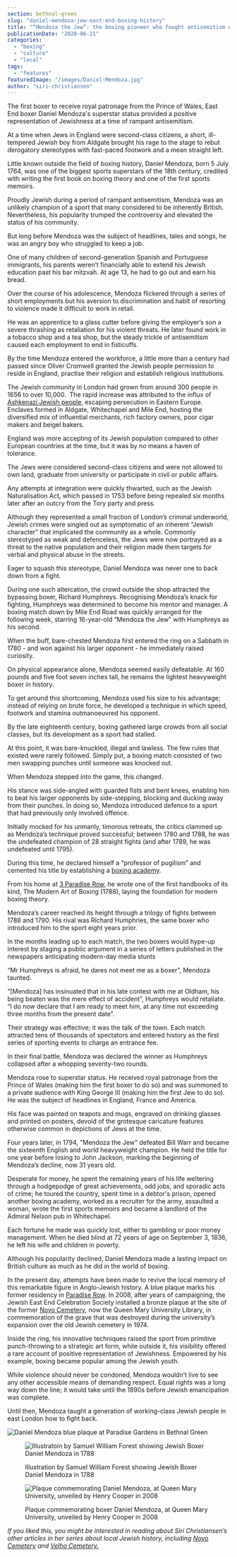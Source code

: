 ```yaml
---
section: bethnal-green
slug: "daniel-mendoza-jew-east-end-boxing-history"
title: "“Mendoza the Jew”: the boxing pioneer who fought antisemitism one jab at a time"
publicationDate: "2020-06-21"
categories: 
  - "boxing"
  - "culture"
  - "local"
tags: 
  - "features"
featuredImage: "/images/Daniel-Mendoza.jpg"
author: "siri-christiansen"
---
```


The first boxer to receive royal patronage from the Prince of Wales, East End boxer Daniel Mendoza's superstar status provided a positive representation of Jewishness at a time of rampant antisemitism.

At a time when Jews in England were second-class citizens, a short, ill-tempered Jewish boy from Aldgate brought his rage to the stage to rebut derogatory stereotypes with fast-paced footwork and a mean straight left.

Little known outside the field of boxing history, Daniel Mendoza, born 5 July 1764, was one of the biggest sports superstars of the 18th century, credited with writing the first book on boxing theory and one of the first sports memoirs.

Proudly Jewish during a period of rampant antisemitism, Mendoza was an unlikely champion of a sport that many considered to be inherently British. Nevertheless, his popularity trumped the controversy and elevated the status of his community.

But long before Mendoza was the subject of headlines, tales and songs, he was an angry boy who struggled to keep a job.

One of many children of second-generation Spanish and Portuguese immigrants, his parents weren’t financially able to extend his Jewish education past his bar mitzvah. At age 13, he had to go out and earn his bread.

Over the course of his adolescence, Mendoza flickered through a series of short employments but his aversion to discrimination and habit of resorting to violence made it difficult to work in retail.

He was an apprentice to a glass cutter before giving the employer’s son a severe thrashing as retaliation for his violent threats. He later found work in a tobacco shop and a tea shop, but the steady trickle of antisemitism caused each employment to end in fisticuffs.

By the time Mendoza entered the workforce, a little more than a century had passed since Oliver Cromwell granted the Jewish people permission to reside in England, practise their religion and establish religious institutions.

The Jewish community in London had grown from around 300 people in 1656 to over 10,000.  The rapid increase was attributed to the influx of [Ashkenazi Jewish people](https://romanroadlondon.com/novo-cemetery-jewish-history/), escaping persecution in Eastern Europe. Enclaves formed in Aldgate, Whitechapel and Mile End, hosting the diversified mix of influential merchants, rich factory owners, poor cigar makers and beigel bakers.

England was more accepting of its Jewish population compared to other European countries at the time, but it was by no means a haven of tolerance.

The Jews were considered second-class citizens and were not allowed to own land, graduate from university or participate in civil or public affairs. 

Any attempts at integration were quickly thwarted, such as the Jewish Naturalisation Act, which passed in 1753 before being repealed six months later after an outcry from the Tory party and press.

Although they represented a small fraction of London’s criminal underworld, Jewish crimes were singled out as symptomatic of an inherent “Jewish character” that implicated the community as a whole. Commonly stereotyped as weak and defenceless, the Jews were now portrayed as a threat to the native population and their religion made them targets for verbal and physical abuse in the streets.

Eager to squash this stereotype, Daniel Mendoza was never one to back down from a fight.

During one such altercation, the crowd outside the shop attracted the bypassing boxer, Richard Humphreys. Recognising Mendoza’s knack for fighting, Humphreys was determined to become his mentor and manager. A boxing match down by Mile End Road was quickly arranged for the following week, starring 16-year-old “Mendoza the Jew” with Humphreys as his second.

When the buff, bare-chested Mendoza first entered the ring on a Sabbath in 1780 - and won against his larger opponent - he immediately raised curiosity.

On physical appearance alone, Mendoza seemed easily defeatable. At 160 pounds and five foot seven inches tall, he remains the lightest heavyweight boxer in history.

To get around this shortcoming, Mendoza used his size to his advantage; instead of relying on brute force, he developed a technique in which speed, footwork and stamina outmanoeuvred his opponent.

By the late eighteenth century,​ boxing gathered large crowds from all social classes, but its development as a sport had stalled. 

At this point, it was bare-knuckled, illegal and lawless. The few rules that existed were rarely followed. Simply put, a boxing match consisted of two men swapping punches until someone was knocked out. 

When Mendoza stepped into the game, this changed.

His stance was side-angled with guarded fists and bent knees, enabling him to beat his larger opponents by side-stepping, blocking and ducking away from their punches.​ In doing so, Mendoza introduced defence to a sport that had previously only involved offence.

Initially mocked for his unmanly, timorous retreats, the critics clammed up as Mendoza’s technique proved successful; between 1780 and 1788, he was the undefeated champion of 28 straight fights (and after 1789, he was undefeated until 1795).

During this time, he declared himself a “professor of pugilism” and cemented his title by establishing a [boxing academy](https://bethnalgreenlondon.co.uk/boxing-bethnal-green/).

From his home at [3 Paradise Row](https://bethnalgreenlondon.co.uk/paradise-gardens-bethnal-green-history/), he wrote one of the first handbooks of its kind, The Modern Art of Boxing (1788), laying the foundation for modern boxing theory.

Mendoza’s career reached its height through a trilogy of fights between 1788 and 1790. His rival was Richard Humphries, the same boxer who introduced him to the sport eight years prior.

In the months leading up to each match, the two boxers would hype-up interest by staging a public argument in a series of letters published in the newspapers anticipating modern-day media stunts

“Mr Humphreys is afraid, he dares not meet me as a boxer”, Mendoza taunted.

“\[Mendoza\] has insinuated that in his late contest with me at Oldham, his being beaten was the mere effect of accident”, Humphreys would retaliate. “I do now declare that I am ready to meet him, at any time not exceeding three months from the present date”.

Their strategy was effective; it was the talk of the town. Each match attracted tens of thousands of spectators and entered history as the first series of sporting events to charge an entrance fee.

In their final battle, Mendoza was declared the winner as Humphreys collapsed after a whopping seventy-two rounds.

Mendoza rose to superstar status. He received royal patronage from the Prince of Wales (making him the first boxer to do so) and was summoned to a private audience with King George III (making him the first Jew to do so). He was the subject of headlines in England, France and America.

His face was painted on teapots and mugs, engraved on drinking glasses and printed on posters, devoid of the grotesque caricature features otherwise common in depictions of Jews at the time.

Four years later, in 1794, "Mendoza the Jew" defeated Bill Warr and became the sixteenth English and world heavyweight champion. He held the title for one year before losing to John Jackson, marking the beginning of Mendoza’s decline, now 31 years old.

Desperate for money, he spent the remaining years of his life weltering through a hodgepodge of great achievements, odd jobs, and sporadic acts of crime; he toured the country, spent time in a debtor's prison, opened another boxing academy, worked as a recruiter for the army, assaulted a woman, wrote the first sports memoirs and became a landlord of the Admiral Nelson pub in Whitechapel.

Each fortune he made was quickly lost, either to gambling or poor money management. When he died blind at 72 years of age on September 3, 1836, he left his wife and children in poverty.

Although his popularity declined, Daniel Mendoza made a lasting impact on British culture as much as he did in the world of boxing.

In the present day, attempts have been made to revive the local memory of this remarkable figure in Anglo-Jewish history. A blue plaque marks his former residency in [Paradise Row](https://romanroadlondon.com/paradise-gardens-bethnal-green-history/). In 2008, after years of campaigning, the Jewish East End Celebration Society installed a bronze plaque at the site of the former [Novo Cemetery](https://romanroadlondon.com/novo-cemetery-jewish-history/), now the Queen Mary University Library, in commemoration of the grave that was destroyed during the university’s expansion over the old Jewish cemetery in 1974.

Inside the ring, his innovative techniques raised the sport from primitive punch-throwing to a strategic art form, while outside it, his visibility offered a rare account of positive representation of Jewishness. Empowered by his example, boxing became popular among the Jewish youth. 

While violence should never be condoned, Mendoza wouldn’t live to see any other accessible means of demanding respect. Equal rights was a long way down the line; it would take until the 1890s before Jewish emancipation was complete.

Until then, Mendoza taught a generation of working-class Jewish people in east London how to fight back.

![Daniel Mendoza blue plaque at Paradise Gardens in Bethnal Green](/images/Paradise-Gardens-Bethnal-Green-blue-plaque-Daniel-Mendoza-1024x683.jpg)

<figure>

![Illustratoin by Samuel William Forest showing Jewish Boxer Daniel Mendoza in 1788](/images/Daniel-Mendoza-John-Humphreys-bareknuckle-fight-illustration-1788-1024x683.jpg)

<figcaption>

Illustration by Samuel William Forest showing Jewish Boxer Daniel Mendoza in 1788

</figcaption>

</figure>

<figure>

![Plaque commemorating Daniel Mendoza, at Queen Mary University, unveiled by Henry Cooper in 2008](/images/Daniel-Mendoza-Plaque-Henry-Cooper-at-Queen-Marys-2008.jpg)

<figcaption>

Plaque commemorating boxer Daniel Mendoza, at Queen Mary University, unveiled by Henry Cooper in 2008

</figcaption>

</figure>

_If you liked this, you might be interested in reading about Siri Christiansen’s other articles in her series about local Jewish history, including_ [_Novo Cemetery_](https://romanroadlondon.com/novo-cemetery-jewish-history/) _and_ [_Velho Cemetery._](https://romanroadlondon.com/velho-cemetery-mile-end-jewish-history/)
